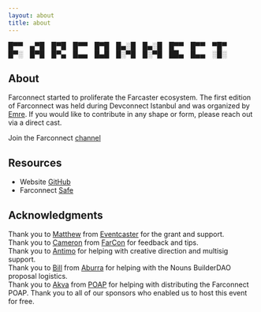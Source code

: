 ```yaml
---
layout: about
title: about
---
```

█▀▀ ▄▀█ █▀█ █▀▀ █▀█ █▄░█ █▄░█ █▀▀ █▀▀ ▀█▀</br>
█▀░ █▀█ █▀▄ █▄▄ █▄█ █░▀█ █░▀█ ██▄ █▄▄ ░█░
## About
Farconnect started to proliferate the Farcaster ecosystem. The first edition of Farconnect was held during Devconnect Istanbul and was organized by [Emre](https://warpcast.com/ekinci.eth). If you would like to contribute in any shape or form, please reach out via a direct cast.

Join the Farconnect [channel](https://warpcast.com/~/channel/farconnect)

## Resources
- Website [GitHub](https://github.com/farconnect/farconnect.github.io)  
- Farconnect [Safe](https://etherscan.io/address/0x506bD2a7993fc6e6a5C68e0A4B6AdFfA4539d003)  

## Acknowledgments
Thank you to [Matthew](https://warpcast.com/matthew) from [Eventcaster](https://eventcaster.xyz/) for the grant and support.  
Thank you to [Cameron](https://warpcast.com/cameron) from [FarCon](https://farcon.xyz/) for feedback and tips.  
Thank you to [Antimo](https://warpcast.com/antimofm.eth) for helping with creative direction and multisig support.  
Thank you to [Bill](https://warpcast.com/billzh.eth) from [Aburra](https://warpcast.com/aburra) for helping with the Nouns BuilderDAO proposal logistics.  
Thank you to [Akva](https://warpcast.com/akva) from [POAP](https://poap.xyz/) for helping with distributing the Farconnect POAP.
Thank you to all of our sponsors who enabled us to host this event for free.  
